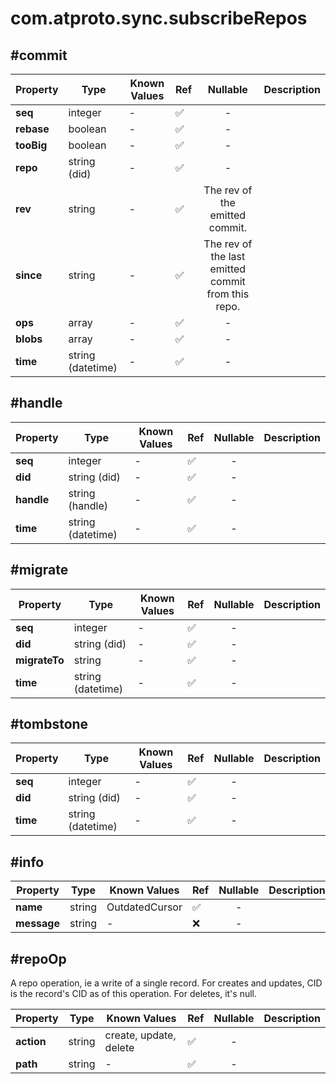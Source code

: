 # com.atproto.sync.subscribeRepos

## #commit

| Property | Type | Known Values | Ref | Nullable | Description |
| --- | --- | --- | --- | :---: | --- |
| **seq** | integer | - | ✅ | - |
| **rebase** | boolean | - | ✅ | - |
| **tooBig** | boolean | - | ✅ | - |
| **repo** | string (did) | - | ✅ | - |
| **rev** | string | - | ✅ | The rev of the emitted commit. |
| **since** | string | - | ✅ | The rev of the last emitted commit from this repo. |
| **ops** | array | - | ✅ | - |
| **blobs** | array | - | ✅ | - |
| **time** | string (datetime) | - | ✅ | - |

## #handle

| Property | Type | Known Values | Ref | Nullable | Description |
| --- | --- | --- | --- | :---: | --- |
| **seq** | integer | - | ✅ | - |
| **did** | string (did) | - | ✅ | - |
| **handle** | string (handle) | - | ✅ | - |
| **time** | string (datetime) | - | ✅ | - |

## #migrate

| Property | Type | Known Values | Ref | Nullable | Description |
| --- | --- | --- | --- | :---: | --- |
| **seq** | integer | - | ✅ | - |
| **did** | string (did) | - | ✅ | - |
| **migrateTo** | string | - | ✅ | - |
| **time** | string (datetime) | - | ✅ | - |

## #tombstone

| Property | Type | Known Values | Ref | Nullable | Description |
| --- | --- | --- | --- | :---: | --- |
| **seq** | integer | - | ✅ | - |
| **did** | string (did) | - | ✅ | - |
| **time** | string (datetime) | - | ✅ | - |

## #info

| Property | Type | Known Values | Ref | Nullable | Description |
| --- | --- | --- | --- | :---: | --- |
| **name** | string | OutdatedCursor | ✅ | - |
| **message** | string | - | ❌ | - |

## #repoOp

A repo operation, ie a write of a single record. For creates and updates, CID is the record's CID as of this operation. For deletes, it's null.

| Property | Type | Known Values | Ref | Nullable | Description |
| --- | --- | --- | --- | :---: | --- |
| **action** | string | create, update, delete | ✅ | - |
| **path** | string | - | ✅ | - |
